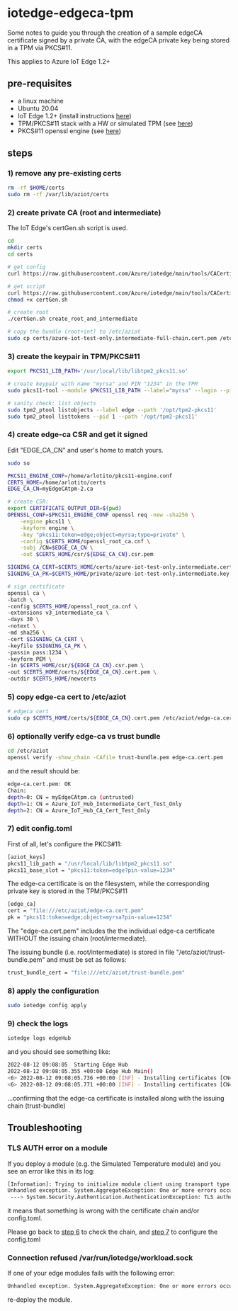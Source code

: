 # iotedge-edgeca-tpm
Some notes to guide you through the creation of a sample edgeCA certificate signed by a private CA, with the edgeCA private key being stored in a TPM via PKCS#11.

This applies to Azure IoT Edge 1.2+

## pre-requisites
* a linux machine
* Ubuntu 20.04
* IoT Edge 1.2+ (install instructions [here](https://docs.microsoft.com/en-us/azure/iot-edge/how-to-provision-single-device-linux-symmetric?view=iotedge-2020-11&tabs=azure-portal%2Cubuntu#install-iot-edge))
* TPM/PKCS#11 stack with a HW or simulated TPM (see [here](install-tpm-stack.md))
* PKCS#11 openssl engine (see [here](install-pkcs11-openssl-engine.md))
  
## steps

### 1) remove any pre-existing certs
```bash
rm -rf $HOME/certs
sudo rm -rf /var/lib/aziot/certs
```

### 2) create private CA (root and intermediate)
The IoT Edge's certGen.sh script is used.

```bash
cd
mkdir certs
cd certs

# get config
curl https://raw.githubusercontent.com/Azure/iotedge/main/tools/CACertificates/openssl_root_ca.cnf -o openssl_root_ca.cnf

# get script
curl https://raw.githubusercontent.com/Azure/iotedge/main/tools/CACertificates/certGen.sh -o certGen.sh
chmod +x certGen.sh

# create root
./certGen.sh create_root_and_intermediate

# copy the bundle (root+int) to /etc/aziot
sudo cp certs/azure-iot-test-only.intermediate-full-chain.cert.pem /etc/aziot/trust-bundle.pem
```

### 3) create the keypair in TPM/PKCS#11
```bash
export PKCS11_LIB_PATH='/usr/local/lib/libtpm2_pkcs11.so'

# create keypair with name "myrsa" and PIN "1234" in the TPM
sudo pkcs11-tool --module $PKCS11_LIB_PATH --label="myrsa" --login --pin 1234 --keypairgen --usage-sign

# sanity check: list objects
sudo tpm2_ptool listobjects --label edge --path '/opt/tpm2-pkcs11'
sudo tpm2_ptool listtokens --pid 1 --path '/opt/tpm2-pkcs11'
```

### 4) create edge-ca CSR and get it signed
Edit "EDGE_CA_CN" and user's home to match yours.

```bash
sudo su

PKCS11_ENGINE_CONF=/home/arlotito/pkcs11-engine.conf
CERTS_HOME=/home/arlotito/certs
EDGE_CA_CN=myEdgeCAtpm-2.ca

# create CSR:
export CERTIFICATE_OUTPUT_DIR=$(pwd)
OPENSSL_CONF=$PKCS11_ENGINE_CONF openssl req -new -sha256 \
	-engine pkcs11 \
	-keyform engine \
	-key "pkcs11:token=edge;object=myrsa;type=private" \
	-config $CERTS_HOME/openssl_root_ca.cnf \
	-subj /CN=$EDGE_CA_CN \
	-out $CERTS_HOME/csr/${EDGE_CA_CN}.csr.pem

SIGNING_CA_CERT=$CERTS_HOME/certs/azure-iot-test-only.intermediate.cert.pem
SIGNING_CA_PK=$CERTS_HOME/private/azure-iot-test-only.intermediate.key.pem

# sign certificate
openssl ca \
-batch \
-config $CERTS_HOME/openssl_root_ca.cnf \
-extensions v3_intermediate_ca \
-days 30 \
-notext \
-md sha256 \
-cert $SIGNING_CA_CERT \
-keyfile $SIGNING_CA_PK \
-passin pass:1234 \
-keyform PEM \
-in $CERTS_HOME/csr/${EDGE_CA_CN}.csr.pem \
-out $CERTS_HOME/certs/${EDGE_CA_CN}.cert.pem \
-outdir $CERTS_HOME/newcerts
```

### 5) copy edge-ca cert to /etc/aziot
```bash
# edgeca cert
sudo cp $CERTS_HOME/certs/${EDGE_CA_CN}.cert.pem /etc/aziot/edge-ca.cert.pem
```

### 6) optionally verify edge-ca vs trust bundle
```bash
cd /etc/aziot
openssl verify -show_chain -CAfile trust-bundle.pem edge-ca.cert.pem
```

and the result should be:
```bash
edge-ca.cert.pem: OK
Chain:
depth=0: CN = myEdgeCAtpm.ca (untrusted)
depth=1: CN = Azure_IoT_Hub_Intermediate_Cert_Test_Only
depth=2: CN = Azure_IoT_Hub_CA_Cert_Test_Only
```

### 7) edit config.toml
First of all, let's configure the PKCS#11:
```bash
[aziot_keys]
pkcs11_lib_path = "/usr/local/lib/libtpm2_pkcs11.so"
pkcs11_base_slot = "pkcs11:token=edge?pin-value=1234"
```

The edge-ca certificate is on the filesystem, while the corresponding private key is stored in the TPM/PKCS#11
```bash
[edge_ca]
cert = "file:///etc/aziot/edge-ca.cert.pem"
pk = "pkcs11:token=edge;object=myrsa?pin-value=1234"
```

The "edge-ca.cert.pem" includes the the individual edge-ca certificate WITHOUT the issuing chain (root/intermediate).

The issuing bundle (i.e. root/intermediate) is stored in file "/etc/aziot/trust-bundle.pem" and must be set as follows:

```bash
trust_bundle_cert = "file:///etc/aziot/trust-bundle.pem"
```

### 8) apply the configuration
```bash
sudo iotedge config apply
```

### 9) check the logs
```bash
iotedge logs edgeHub
```

and you should see something like:
```bash
2022-08-12 09:08:05  Starting Edge Hub
2022-08-12 09:08:05.355 +00:00 Edge Hub Main()
<6> 2022-08-12 09:08:05.736 +00:00 [INF] - Installing certificates [CN=myEdgeCAtpm-2.ca:09/11/2022 08:58:35] to Root
<6> 2022-08-12 09:08:05.771 +00:00 [INF] - Installing certificates [CN=myEdgeCAtpm-2.ca:09/11/2022 08:58:35],[CN=Azure_IoT_Hub_Intermediate_Cert_Test_Only:09/11/2022 08:46:01],[CN=Azure_IoT_Hub_CA_Cert_Test_Only:09/11/2022 08:46:01] to Root
```

...confirming that the edge-ca certificate is installed along with the issuing chain (trust-bundle)

## Troubleshooting

### TLS AUTH error on a module
If you deploy a module (e.g. the Simulated Temperature module) and you see an error like this in its log:
```bash
[Information]: Trying to initialize module client using transport type [Amqp_Tcp_Only].
Unhandled exception. System.AggregateException: One or more errors occurred. (TLS authentication error.)
 ---> System.Security.Authentication.AuthenticationException: TLS authentication error.
```
it means that something is wrong with the certificate chain and/or config.toml. 

Please go back to [step 6](#6-optionally-verify-edge-ca-vs-trust-bundle) to check the chain, and [step 7](#7-edit-configtoml) to configure the config.toml

### Connection refused /var/run/iotedge/workload.sock
If one of your edge modules fails with the following error:
```bash
Unhandled exception. System.AggregateException: One or more errors occurred. (Connection refused /var/run/iotedge/workload.sock)
```
re-deploy the module.